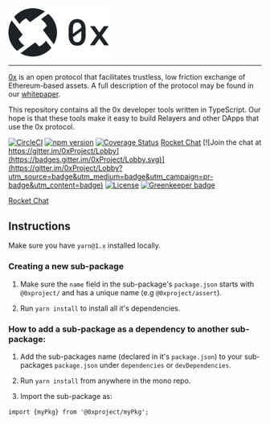 <img src="https://github.com/0xProject/branding/blob/master/0x_Black_CMYK.png" width="200px" >

---

[0x][website-url] is an open protocol that facilitates trustless, low friction exchange of Ethereum-based assets. A full description of the protocol may be found in our [whitepaper][whitepaper-url].

This repository contains all the 0x developer tools written in TypeScript. Our hope is that these tools make it easy to build Relayers and other DApps that use the 0x protocol.

[website-url]: https://0xproject.com/
[whitepaper-url]: https://0xproject.com/pdfs/0x_white_paper.pdf

[![CircleCI](https://circleci.com/gh/0xProject/0x.js.svg?style=svg&circle-token=61bf7cd8c9b4e11b132089dfcffdd1be277d1e0c)](https://circleci.com/gh/0xProject/0x.js)
[![npm version](https://badge.fury.io/js/0x.js.svg)](https://badge.fury.io/js/0x.js)
[![Coverage Status](https://coveralls.io/repos/github/0xProject/0x.js/badge.svg?branch=master&t=fp0cXD)](https://coveralls.io/github/0xProject/0x.js?branch=master)
[Rocket Chat](https://chat.0xproject.com)
[![Join the chat at https://gitter.im/0xProject/Lobby](https://badges.gitter.im/0xProject/Lobby.svg)](https://gitter.im/0xProject/Lobby?utm_source=badge&utm_medium=badge&utm_campaign=pr-badge&utm_content=badge)
[![License](https://img.shields.io/badge/License-Apache%202.0-blue.svg)](https://opensource.org/licenses/Apache-2.0)
[![Greenkeeper badge](https://badges.greenkeeper.io/0xProject/0x.js.svg?token=7c22e5c72acf39d3ead8d29c5d9bb38f9096df3e643024dcedd53ab732847be1&ts=1496426342666)](https://greenkeeper.io/)

[Rocket Chat](https://chat.0xproject.com)

Instructions
------------

Make sure you have `yarn@1.x` installed locally.

### Creating a new sub-package

1. Make sure the `name` field in the sub-package's `package.json` starts with `@0xproject/` and has a unique name (e.g `@0xproject/assert`).

2. Run `yarn install` to install all it's dependencies.

### How to add a sub-package as a dependency to another sub-package:

1. Add the sub-packages name (declared in it's `package.json`) to your sub-packages `package.json` under `dependencies` or `devDependencies`.

2. Run `yarn install` from anywhere in the mono repo.

3. Import the sub-package as:

```
import {myPkg} from '@0xproject/myPkg';
```
